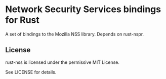 # Network Security Services bindings for Rust

A set of bindings to the Mozilla NSS library. Depends on rust-nspr.

## License

rust-nss is licensed under the permissive MIT License.

See LICENSE for details.
